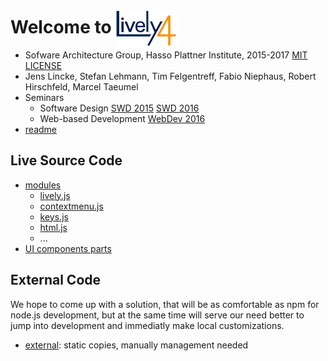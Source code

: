 # Welcome to <img alt="Lively 4" style="position:relative; top: 25px" src="media/lively4_logo_smooth_100.png" />

* Sofware Architecture Group, Hasso Plattner Institute,  2015-2017 [MIT LICENSE](LICENSE)
* Jens Lincke, Stefan Lehmann, Tim Felgentreff, Fabio Niephaus, Robert Hirschfeld, Marcel Taeumel
* Seminars
  * Software Design  [SWD 2015](doc/SWD2015/index.md) 
   [SWD 2016](doc/SWD2015/index.md)
  * Web-based Development [WebDev 2016](doc/WebDev2016/index.md) 
* [readme](README.md)

## Live Source Code

* [modules](src/client/) 
  * [lively.js](src/client/lively.js)
  * [contextmenu.js](src/client/contextmenu.js)
  * [keys.js](src/client/keys.js)
  * [html.js](src/client/html.js)
  * ...
* [UI components ](templates/) [parts](parts/) 
 


## External Code

We hope to come up with a solution, that will be as comfortable as npm for node.js development, 
but at the same time will serve our need better to jump into development and immediatly make local customizations. 


* [external](src/external/): static copies, manually management needed




